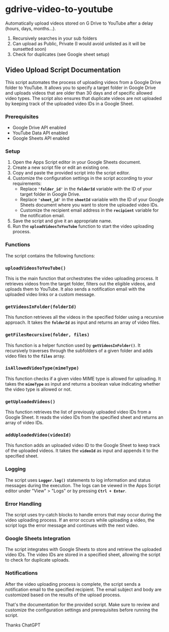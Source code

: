 # gdrive-video-to-youtube
 Automatically upload videos stored on G Drive to YouTube after a delay (hours, days, months...).
 1. Recursively searches in your sub folders
 2. Can upload as Public, Private (I would avoid unlisted as it will be sunsetted soon)
 3. Check for duplicates (see Google sheet setup)

## **Video Upload Script Documentation**

This script automates the process of uploading videos from a Google Drive folder to YouTube. It allows you to specify a target folder in Google Drive and uploads videos that are older than 30 days and of specific allowed video types. The script also ensures that duplicate videos are not uploaded by keeping track of the uploaded video IDs in a Google Sheet.

### **Prerequisites**

- Google Drive API enabled
- YouTube Data API enabled
- Google Sheets API enabled

### **Setup**

1. Open the Apps Script editor in your Google Sheets document.
2. Create a new script file or edit an existing one.
3. Copy and paste the provided script into the script editor.
4. Customize the configuration settings in the script according to your requirements:
    - Replace **`'folder_id'`** in the **`folderId`** variable with the ID of your target folder in Google Drive.
    - Replace **`'sheet_id'`** in the **`sheetId`** variable with the ID of your Google Sheets document where you want to store the uploaded video IDs.
    - Customize the recipient email address in the **`recipient`** variable for the notification email.
5. Save the script and give it an appropriate name.
6. Run the **`uploadVideosToYouTube`** function to start the video uploading process.

### **Functions**

The script contains the following functions:

### **`uploadVideosToYouTube()`**

This is the main function that orchestrates the video uploading process. It retrieves videos from the target folder, filters out the eligible videos, and uploads them to YouTube. It also sends a notification email with the uploaded video links or a custom message.

### **`getVideosInFolder(folderId)`**

This function retrieves all the videos in the specified folder using a recursive approach. It takes the **`folderId`** as input and returns an array of video files.

### **`getFilesRecursive(folder, files)`**

This function is a helper function used by **`getVideosInFolder()`**. It recursively traverses through the subfolders of a given folder and adds video files to the **`files`** array.

### **`isAllowedVideoType(mimeType)`**

This function checks if a given video MIME type is allowed for uploading. It takes the **`mimeType`** as input and returns a boolean value indicating whether the video type is allowed or not.

### **`getUploadedVideos()`**

This function retrieves the list of previously uploaded video IDs from a Google Sheet. It reads the video IDs from the specified sheet and returns an array of video IDs.

### **`addUploadedVideo(videoId)`**

This function adds an uploaded video ID to the Google Sheet to keep track of the uploaded videos. It takes the **`videoId`** as input and appends it to the specified sheet.

### **Logging**

The script uses **`Logger.log()`** statements to log information and status messages during the execution. The logs can be viewed in the Apps Script editor under "View" > "Logs" or by pressing **`Ctrl + Enter`**.

### **Error Handling**

The script uses try-catch blocks to handle errors that may occur during the video uploading process. If an error occurs while uploading a video, the script logs the error message and continues with the next video.

### **Google Sheets Integration**

The script integrates with Google Sheets to store and retrieve the uploaded video IDs. The video IDs are stored in a specified sheet, allowing the script to check for duplicate uploads.

### **Notifications**

After the video uploading process is complete, the script sends a notification email to the specified recipient. The email subject and body are customized based on the results of the upload process.

That's the documentation for the provided script. Make sure to review and customize the configuration settings and prerequisites before running the script.

Thanks ChatGPT
